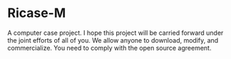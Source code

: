 # Ricase-M
A computer case project. I hope this project will be carried forward under the joint efforts of all of you. We allow anyone to download, modify, and commercialize. You need to comply with the open source agreement.
